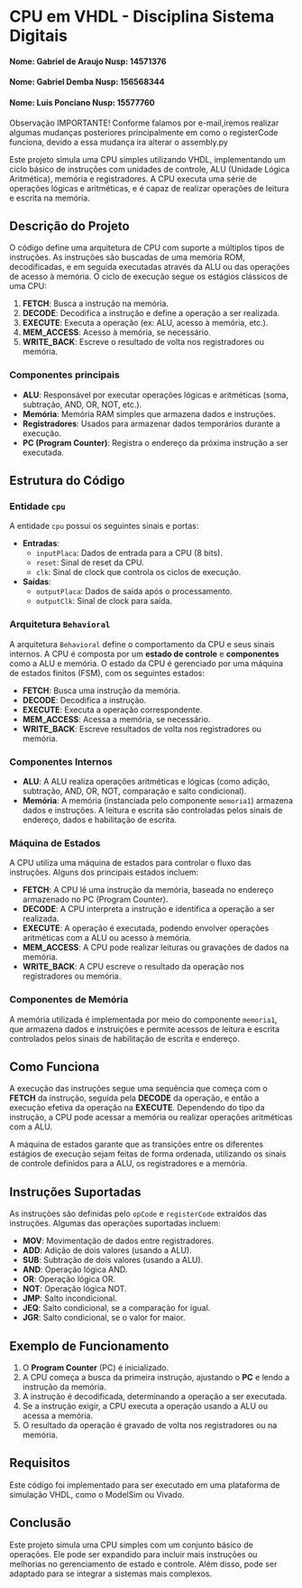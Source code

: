 # CPU em VHDL - Disciplina Sistema Digitais

#### Nome: Gabriel de Araujo Nusp: 14571376

#### Nome: Gabriel Demba Nusp: 156568344

#### Nome: Luis Ponciano Nusp: 15577760

Observação IMPORTANTE!
Conforme falamos por e-mail,iremos realizar algumas mudanças posteriores principalmente em como o registerCode funciona, devido a essa mudança ira alterar o assembly.py

Este projeto simula uma CPU simples utilizando VHDL, implementando um ciclo básico de instruções com unidades de controle, ALU (Unidade Lógica Aritmética), memória e registradores. A CPU executa uma série de operações lógicas e aritméticas, e é capaz de realizar operações de leitura e escrita na memória.

## Descrição do Projeto

O código define uma arquitetura de CPU com suporte a múltiplos tipos de instruções. As instruções são buscadas de uma memória ROM, decodificadas, e em seguida executadas através da ALU ou das operações de acesso à memória. O ciclo de execução segue os estágios clássicos de uma CPU:

1. **FETCH**: Busca a instrução na memória.
2. **DECODE**: Decodifica a instrução e define a operação a ser realizada.
3. **EXECUTE**: Executa a operação (ex: ALU, acesso à memória, etc.).
4. **MEM_ACCESS**: Acesso à memória, se necessário.
5. **WRITE_BACK**: Escreve o resultado de volta nos registradores ou memória.

### Componentes principais

- **ALU**: Responsável por executar operações lógicas e aritméticas (soma, subtração, AND, OR, NOT, etc.).
- **Memória**: Memória RAM simples que armazena dados e instruções.
- **Registradores**: Usados para armazenar dados temporários durante a execução.
- **PC (Program Counter)**: Registra o endereço da próxima instrução a ser executada.

## Estrutura do Código

### Entidade `cpu`

A entidade `cpu` possui os seguintes sinais e portas:

- **Entradas**:
  - `inputPlaca`: Dados de entrada para a CPU (8 bits).
  - `reset`: Sinal de reset da CPU.
  - `clk`: Sinal de clock que controla os ciclos de execução.
- **Saídas**:
  - `outputPlaca`: Dados de saída após o processamento.
  - `outputClk`: Sinal de clock para saída.

### Arquitetura `Behavioral`

A arquitetura `Behavioral` define o comportamento da CPU e seus sinais internos. A CPU é composta por um **estado de controle** e **componentes** como a ALU e memória. O estado da CPU é gerenciado por uma máquina de estados finitos (FSM), com os seguintes estados:

- **FETCH**: Busca uma instrução da memória.
- **DECODE**: Decodifica a instrução.
- **EXECUTE**: Executa a operação correspondente.
- **MEM_ACCESS**: Acessa a memória, se necessário.
- **WRITE_BACK**: Escreve resultados de volta nos registradores ou memória.

### Componentes Internos

- **ALU**: A ALU realiza operações aritméticas e lógicas (como adição, subtração, AND, OR, NOT, comparação e salto condicional).
- **Memória**: A memória (instanciada pelo componente `memoria1`) armazena dados e instruções. A leitura e escrita são controladas pelos sinais de endereço, dados e habilitação de escrita.

### Máquina de Estados

A CPU utiliza uma máquina de estados para controlar o fluxo das instruções. Alguns dos principais estados incluem:

- **FETCH**: A CPU lê uma instrução da memória, baseada no endereço armazenado no PC (Program Counter).
- **DECODE**: A CPU interpreta a instrução e identifica a operação a ser realizada.
- **EXECUTE**: A operação é executada, podendo envolver operações aritméticas com a ALU ou acesso à memória.
- **MEM_ACCESS**: A CPU pode realizar leituras ou gravações de dados na memória.
- **WRITE_BACK**: A CPU escreve o resultado da operação nos registradores ou memória.

### Componentes de Memória

A memória utilizada é implementada por meio do componente `memoria1`, que armazena dados e instruições e permite acessos de leitura e escrita controlados pelos sinais de habilitação de escrita e endereço.

## Como Funciona

A execução das instruções segue uma sequência que começa com o **FETCH** da instrução, seguida pela **DECODE** da operação, e então a execução efetiva da operação na **EXECUTE**. Dependendo do tipo da instrução, a CPU pode acessar a memória ou realizar operações aritméticas com a ALU.

A máquina de estados garante que as transições entre os diferentes estágios de execução sejam feitas de forma ordenada, utilizando os sinais de controle definidos para a ALU, os registradores e a memória.

## Instruções Suportadas

As instruções são definidas pelo `opCode` e `registerCode` extraídos das instruções. Algumas das operações suportadas incluem:

- **MOV**: Movimentação de dados entre registradores.
- **ADD**: Adição de dois valores (usando a ALU).
- **SUB**: Subtração de dois valores (usando a ALU).
- **AND**: Operação lógica AND.
- **OR**: Operação lógica OR.
- **NOT**: Operação lógica NOT.
- **JMP**: Salto incondicional.
- **JEQ**: Salto condicional, se a comparação for igual.
- **JGR**: Salto condicional, se o valor for maior.

## Exemplo de Funcionamento

1. O **Program Counter** (PC) é inicializado.
2. A CPU começa a busca da primeira instrução, ajustando o **PC** e lendo a instrução da memória.
3. A instrução é decodificada, determinando a operação a ser executada.
4. Se a instrução exigir, a CPU executa a operação usando a ALU ou acessa a memória.
5. O resultado da operação é gravado de volta nos registradores ou na memória.

## Requisitos

Este código foi implementado para ser executado em uma plataforma de simulação VHDL, como o ModelSim ou Vivado.

## Conclusão

Este projeto simula uma CPU simples com um conjunto básico de operações. Ele pode ser expandido para incluir mais instruções ou melhorias no gerenciamento de estado e controle. Além disso, pode ser adaptado para se integrar a sistemas mais complexos.


